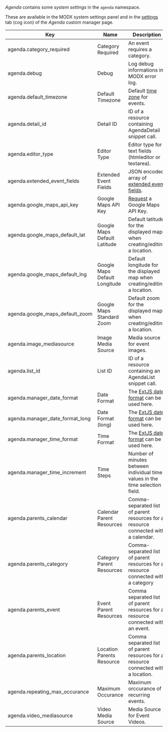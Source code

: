 _Agenda_ contains some _system settings_ in the `agenda` namespace.

These are available in the MODX system settings panel and in the
[settings](02_Custom_Manager_Page/07_Settings) tab (cog icon) of the _Agenda_
custom manager page.

Key | Name | Description | Default
----|------|-------------|--------
agenda.category_required | Category Required | An event requires a category. | Yes
agenda.debug | Debug | Log debug informations in MODX error log. | No
agenda.default_timezone | Default Timezone | Default [time zone](https://www.php.net/manual/en/timezones.php) for events. | Europe/Berlin
agenda.detail_id | Detail ID | ID of a resource containing AgendaDetail snippet call. | -
agenda.editor_type | Editor Type | Editor type for text fields (htmleditor or textarea). | htmleditor
agenda.extended_event_fields | Extended Event Fields | JSON encoded array of [extended event fields](06_Extended_Fields.md).| -
agenda.google_maps_api_key | Google Maps API Key | [Request](https://developers.google.com/maps/documentation/javascript/get-api-key) a Google Maps API Key. | -
agenda.google_maps_default_lat | Google Maps Default Latitude | Default latitude for the displayed map when creating/editing a location. | 51.977825
agenda.google_maps_default_lng | Google Maps Default Longitude | Default longitude for the displayed map when creating/editing a location. | 7.291066
agenda.google_maps_default_zoom | Google Maps Standard Zoom | Default zoom for the displayed map when creating/editing a location. | 9
agenda.image_mediasource | Image Media Source | Media source for event images. | 1
agenda.list_id | List ID | ID of a resource containing an AgendaList snippet call. | -
agenda.manager_date_format | Date Format | The [ExtJS date format](https://docs.sencha.com/extjs/3.4.0/#!/api/Date) can be used here. | d.m.Y
agenda.manager_date_format_long | Date Format (long) | The [ExtJS date format](https://docs.sencha.com/extjs/3.4.0/#!/api/Date) can be used here. | l, d.m.Y
agenda.manager_time_format | Time Format | The [ExtJS date format](https://docs.sencha.com/extjs/3.4.0/#!/api/Date) can be used here. | G:i
agenda.manager_time_increment | Time Steps | Number of minutes between individual time values ​​in the time selection field. | 15
agenda.parents_calendar | Calendar Parent Resources | Comma-separated list of parent resources for a resource connected with a calendar. | -
agenda.parents_category | Category Parent Resources | Comma-separated list of parent resources for a resource connected with a category | -
agenda.parents_event | Event Parent Resources | Comma separated list of parent resources for a resource connected with an event. | -
agenda.parents_location | Location Parents Resource | Comma separated list of parent resources for a resource connected with a location. | -
agenda.repeating_max_occurance | Maximum Occurance | Maximum orccurance of recurring events. | 100
agenda.video_mediasource | Video Media Source | Media Source for Event Videos. | 1
